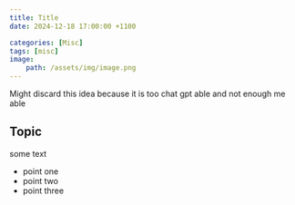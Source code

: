 ```yaml
---
title: Title
date: 2024-12-18 17:00:00 +1100

categories: [Misc]
tags: [misc]
image:
    path: /assets/img/image.png
---
```


Might discard this idea because it is too chat gpt able and not enough me able

## Topic

some text
- point one
- point two
- point three